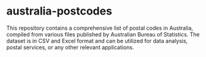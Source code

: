 # australia-postcodes
This repository contains a comprehensive list of postal codes in Australia, compiled from various files published by Australian Bureau of Statistics. The dataset is in CSV and Excel format and can be utilized for data analysis, postal services, or any other relevant applications.
